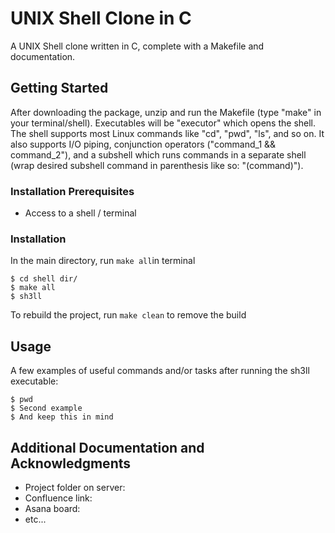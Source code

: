 # UNIX Shell Clone in C

A UNIX Shell clone written in C, complete with a Makefile and documentation.

## Getting Started

After downloading the package, unzip and run the Makefile (type "make" in your terminal/shell). Executables will be "executor" which opens the shell. The shell supports most Linux commands like "cd", "pwd", "ls", and so on. It also supports I/O piping, conjunction operators ("command_1 && command_2"), and a subshell which runs commands in a separate shell (wrap desired subshell command in parenthesis like so: "(command)").

### Installation Prerequisites

* Access to a shell / terminal

### Installation

In the main directory, run ```make all```in terminal

```
$ cd shell dir/
$ make all
$ sh3ll
```
To rebuild the project, run ```make clean``` to remove the build

## Usage

A few examples of useful commands and/or tasks after running the sh3ll executable:

```
$ pwd
$ Second example
$ And keep this in mind
```
## Additional Documentation and Acknowledgments

* Project folder on server:
* Confluence link:
* Asana board:
* etc...
